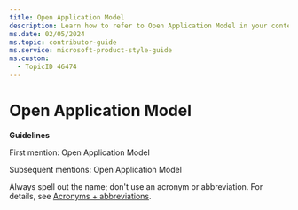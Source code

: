 ```yaml
---
title: Open Application Model
description: Learn how to refer to Open Application Model in your content.
ms.date: 02/05/2024
ms.topic: contributor-guide
ms.service: microsoft-product-style-guide
ms.custom:
  - TopicID 46474
---
```



# Open Application Model

**Guidelines**  

First mention: Open Application Model

Subsequent mentions: Open Application Model

Always spell out the name; don't use an acronym or abbreviation. For details, see [Acronyms + abbreviations](~\acronyms-and-abbreviations.md).  

